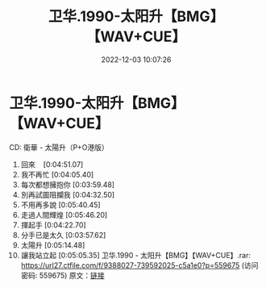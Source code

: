 ﻿---
title: 卫华.1990-太阳升【BMG】【WAV+CUE】
date: 2022-12-03 10:07:26
categories: WAV车载音乐、镜像
tags: 华语中文
---
# 卫华.1990-太阳升【BMG】【WAV+CUE】

CD: 衛華 - 太陽升（P+O港版）
01. 回來    [0:04:51.07]
02. 我不再忙
[0:04:05.40]
03. 每次都想擁抱你
[0:03:59.48]
04. 別再試圖阻攔我
[0:04:32.50]
05. 不用再多說
[0:05:40.45]
06. 走過人間輝煌
[0:05:46.20]
07. 揮起手
[0:04:22.70]
08. 分手已是太久
[0:03:57.62]
09. 太陽升
[0:05:14.48]
10. 讓我站立起
[0:05:05.35]
卫华.1990 - 太阳升【BMG】【WAV+CUE】.rar: https://url27.ctfile.com/f/9388027-739592025-c5a1e0?p=559675
(访问密码: 559675)
原文：[链接](https://blog.sina.com.cn/s/blog_1647c7e76010310fc.html)